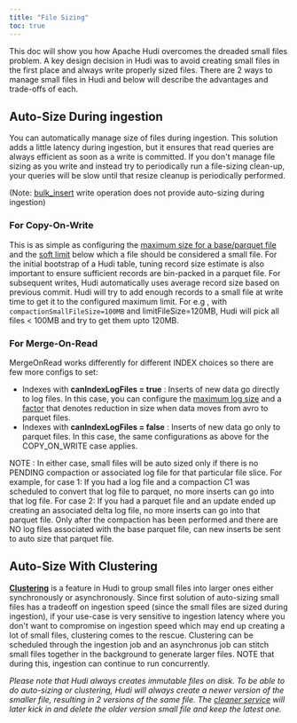 ```yaml
---
title: "File Sizing"
toc: true
---
```


This doc will show you how Apache Hudi overcomes the dreaded small files problem. A key design decision in Hudi was to 
avoid creating small files in the first place and always write properly sized files. 
There are 2 ways to manage small files in Hudi and below will describe the advantages and trade-offs of each.

## Auto-Size During ingestion

You can automatically manage size of files during ingestion. This solution adds a little latency during ingestion, but
it ensures that read queries are always efficient as soon as a write is committed. If you don't 
manage file sizing as you write and instead try to periodically run a file-sizing clean-up, your queries will be slow until that resize cleanup is periodically performed.
 
(Note: [bulk_insert](/docs/next/write_operations) write operation does not provide auto-sizing during ingestion)

### For Copy-On-Write 
This is as simple as configuring the [maximum size for a base/parquet file](/docs/configurations#hoodieparquetmaxfilesize) 
and the [soft limit](/docs/configurations#hoodieparquetsmallfilelimit) below which a file should 
be considered a small file. For the initial bootstrap of a Hudi table, tuning record size estimate is also important to 
ensure sufficient records are bin-packed in a parquet file. For subsequent writes, Hudi automatically uses average 
record size based on previous commit. Hudi will try to add enough records to a small file at write time to get it to the 
configured maximum limit. For e.g , with `compactionSmallFileSize=100MB` and limitFileSize=120MB, Hudi will pick all 
files < 100MB and try to get them upto 120MB.

### For Merge-On-Read 
MergeOnRead works differently for different INDEX choices so there are few more configs to set:  

- Indexes with **canIndexLogFiles = true** : Inserts of new data go directly to log files. In this case, you can 
configure the [maximum log size](/docs/configurations#hoodielogfilemaxsize) and a 
[factor](/docs/configurations#hoodielogfiletoparquetcompressionratio) that denotes reduction in 
size when data moves from avro to parquet files.
- Indexes with **canIndexLogFiles = false** : Inserts of new data go only to parquet files. In this case, the 
same configurations as above for the COPY_ON_WRITE case applies.

NOTE : In either case, small files will be auto sized only if there is no PENDING compaction or associated log file for 
that particular file slice. For example, for case 1: If you had a log file and a compaction C1 was scheduled to convert 
that log file to parquet, no more inserts can go into that log file. For case 2: If you had a parquet file and an update 
ended up creating an associated delta log file, no more inserts can go into that parquet file. Only after the compaction 
has been performed and there are NO log files associated with the base parquet file, can new inserts be sent to auto size that parquet file.

## Auto-Size With Clustering
**[Clustering](/docs/next/clustering)** is a feature in Hudi to group 
small files into larger ones either synchronously or asynchronously. Since first solution of auto-sizing small files has 
a tradeoff on ingestion speed (since the small files are sized during ingestion), if your use-case is very sensitive to 
ingestion latency where you don't want to compromise on ingestion speed which may end up creating a lot of small files, 
clustering comes to the rescue. Clustering can be scheduled through the ingestion job and an asynchronus job can stitch 
small files together in the background to generate larger files. NOTE that during this, ingestion can continue to run concurrently.

*Please note that Hudi always creates immutable files on disk. To be able to do auto-sizing or clustering, Hudi will 
always create a newer version of the smaller file, resulting in 2 versions of the same file. 
The [cleaner service](/docs/next/hoodie_cleaner) will later kick in and delete the older version small file and keep the latest one.*
